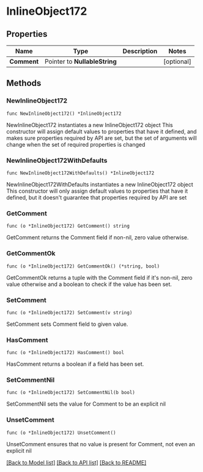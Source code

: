 # InlineObject172

## Properties

Name | Type | Description | Notes
------------ | ------------- | ------------- | -------------
**Comment** | Pointer to **NullableString** |  | [optional] 

## Methods

### NewInlineObject172

`func NewInlineObject172() *InlineObject172`

NewInlineObject172 instantiates a new InlineObject172 object
This constructor will assign default values to properties that have it defined,
and makes sure properties required by API are set, but the set of arguments
will change when the set of required properties is changed

### NewInlineObject172WithDefaults

`func NewInlineObject172WithDefaults() *InlineObject172`

NewInlineObject172WithDefaults instantiates a new InlineObject172 object
This constructor will only assign default values to properties that have it defined,
but it doesn't guarantee that properties required by API are set

### GetComment

`func (o *InlineObject172) GetComment() string`

GetComment returns the Comment field if non-nil, zero value otherwise.

### GetCommentOk

`func (o *InlineObject172) GetCommentOk() (*string, bool)`

GetCommentOk returns a tuple with the Comment field if it's non-nil, zero value otherwise
and a boolean to check if the value has been set.

### SetComment

`func (o *InlineObject172) SetComment(v string)`

SetComment sets Comment field to given value.

### HasComment

`func (o *InlineObject172) HasComment() bool`

HasComment returns a boolean if a field has been set.

### SetCommentNil

`func (o *InlineObject172) SetCommentNil(b bool)`

 SetCommentNil sets the value for Comment to be an explicit nil

### UnsetComment
`func (o *InlineObject172) UnsetComment()`

UnsetComment ensures that no value is present for Comment, not even an explicit nil

[[Back to Model list]](../README.md#documentation-for-models) [[Back to API list]](../README.md#documentation-for-api-endpoints) [[Back to README]](../README.md)


